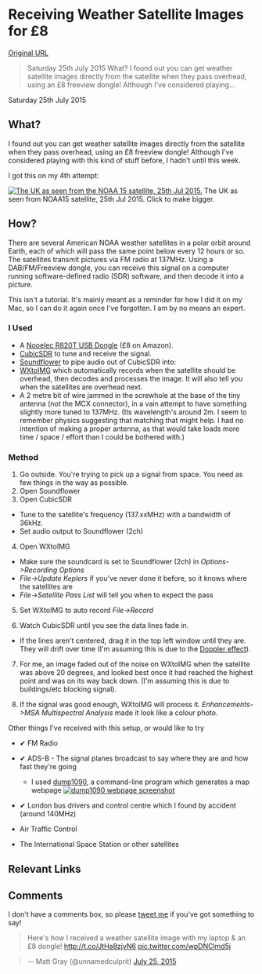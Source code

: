 # Receiving Weather Satellite Images for £8

[Original URL](http://mattg.co.uk/words/noaa_sdr/)

> Saturday 25th July 2015 What? I found out you can get weather satellite images directly from the satellite when they pass overhead, using an £8 freeview dongle! Although I've considered playing...

Saturday 25th July 2015

## What?

I found out you can get weather satellite images directly from the satellite when they pass overhead, using an £8 freeview dongle! Although I've considered playing with this kind of stuff before, I hadn't until this week.

I got this on my 4th attempt:

[![The UK as seen from the NOAA 15 satellite, 25th Jul 2015.](http://mattg.co.uk/words/noaa_sdr/201507251639_noaa15_sdr_sml.jpg)](http://mattg.co.uk/words/noaa_sdr/201507251639_noaa15_sdr.jpg) The UK as seen from NOAA15 satellite, 25th Jul 2015\. Click to make bigger.

## How?

There are several American NOAA weather satellites in a polar orbit around Earth, each of which will pass the same point below every 12 hours or so. The satellites transmit pictures via FM radio at 137MHz. Using a DAB/FM/Freeview dongle, you can receive this signal on a computer running software-defined radio (SDR) software, and then decode it into a picture.

This isn't a tutorial. It's mainly meant as a reminder for how I did it on my Mac, so I can do it again once I've forgotten. I am by no means an expert.

### I Used

- A [Nooelec R820T USB Dongle](http://www.amazon.co.uk/gp/product/B009VBUYA0) (£8 on Amazon).
- [CubicSDR](http://cubicsdr.com) to tune and receive the signal.
- [Soundflower](https://rogueamoeba.com/freebies/soundflower/) to pipe audio out of CubicSDR into:
- [WXtoIMG](http://www.wxtoimg.com) which automatically records when the satellite should be overhead, then decodes and processes the image. It will also tell you when the satellites are overhead next.
- A 2 metre bit of wire jammed in the screwhole at the base of the tiny antenna (not the MCX connector), in a vain attempt to have something slightly more tuned to 137MHz. (Its wavelength's around 2m. I seem to remember physics suggesting that matching that might help. I had no intention of making a proper antenna, as that would take loads more time / space / effort than I could be bothered with.)

### Method

1. Go outside. You're trying to pick up a signal from space. You need as few things in the way as possible.
2. Open Soundflower
3. Open CubicSDR

  - Tune to the satellite's frequency (137.xxMHz) with a bandwidth of 36kHz.
  - Set audio output to Soundflower (2ch)

4. Open WXtoIMG

  - Make sure the soundcard is set to Soundflower (2ch) in _Options->Recording Options_
  - _File->Update Keplers_ if you've never done it before, so it knows where the satellites are
  - _File->Satellite Pass List_ will tell you when to expect the pass

5. Set WXtoIMG to auto record _File->Record_

6. Watch CubicSDR until you see the data lines fade in.

  - If the lines aren't centered, drag it in the top left window until they are. They will drift over time (I'm assuming this is due to the [Doppler effect](https://en.wikipedia.org/wiki/Doppler_effect)).

7. For me, an image faded out of the noise on WXtoIMG when the satellite was above 20 degrees, and looked best once it had reached the highest point and was on its way back down. (I'm assuming this is due to buildings/etc blocking signal).

8. If the signal was good enough, WXtoIMG will process it. _Enhancements->MSA Multispectral Analysis_ made it look like a colour photo.

Other things I've received with this setup, or would like to try

- ✔ FM Radio
- ✔ ADS-B - The signal planes broadcast to say where they are and how fast they're going

  - I used [dump1090](https://github.com/antirez/dump1090), a command-line program which generates a map webpage [![dump1090 webpage screenshot](http://mattg.co.uk/words/noaa_sdr/dump1090_sml.jpg)](http://mattg.co.uk/words/noaa_sdr/dump1090.jpg)

- ✔ London bus drivers and control centre which I found by accident (around 140MHz)
- Air Traffic Control
- The International Space Station or other satellites

## Relevant Links

## Comments

I don't have a comments box, so please [tweet me](http://twitter.com/unnamedculprit) if you've got something to say!

> Here's how I received a weather satellite image with my laptop & an £8 dongle! <http://t.co/JtHa8zjyN6> [pic.twitter.com/wpDNClmd5j](http://t.co/wpDNClmd5j)

> -- Matt Gray (@unnamedculprit) [July 25, 2015](https://twitter.com/unnamedculprit/status/625038992464027648)
